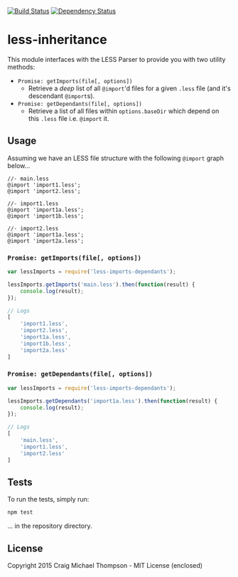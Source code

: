 [![Build Status](https://travis-ci.org/Craga89/less-inheritance.svg)](https://travis-ci.org/Craga89/less-inheritance)
[![Dependency Status](https://david-dm.org/craga89/less-inheritance.svg)](https://david-dm.org/craga89/less-inheritance)


# less-inheritance
This module interfaces with the LESS Parser to provide you with two utility methods:

* `Promise: getImports(file[, options])`
	* Retrieve a *deep* list of all `@import`'d files for a given `.less` file (and it's descendant `@import`s).
* `Promise: getDependants(file[, options])`
	* Retrieve a list of all files within `options.baseDir` which depend on this `.less` file i.e. `@import` it.

## Usage
Assuming we have an LESS file structure with the following `@import` graph below...
```less
//- main.less 
@import 'import1.less';
@import 'import2.less';

//- import1.less
@import 'import1a.less';
@import 'import1b.less';

//- import2.less
@import 'import1a.less';
@import 'import2a.less';
```

### `Promise: getImports(file[, options])`
```javascript
var lessImports = require('less-imports-dependants');

lessImports.getImports('main.less').then(function(result) {
	console.log(result);
});

// Logs
[
	'import1.less',
	'import2.less',
	'import1a.less',
	'import1b.less',
	'import2a.less'
]
```

### `Promise: getDependants(file[, options])`
```javascript
var lessImports = require('less-imports-dependants');

lessImports.getDependants('import1a.less').then(function(result) {
	console.log(result);
});

// Logs
[
	'main.less', 
	'import1.less', 
	'import2.less'
]
```


## Tests
To run the tests, simply run:
```javascript
npm test
```
... in the repository directory.


## License
Copyright 2015 Craig Michael Thompson - MIT License (enclosed)

